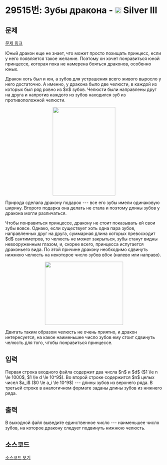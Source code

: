 # 29515번: Зубы дракона - <img src="https://static.solved.ac/tier_small/8.svg" style="height:20px" /> Silver III

<!-- performance -->

<!-- 문제 제출 후 깃허브에 푸시를 했을 때 제출한 코드의 성능이 입력될 공간입니다.-->

<!-- end -->

## 문제

[문제 링크](https://boj.kr/29515)


<p>Юный дракон еще не знает, что может просто похищать принцесс, если у него появляется такое желание. Поэтому он хочет понравиться юной принцессе, которая пока не намерена бояться драконов, особенно юных.</p>

<p>Дракон хоть был и юн, а зубов для устрашения всего живого выросло у него достаточно. А именно, у дракона было две челюсти, в каждой из которых был ряд ровно из $n$ зубов. Челюсти были направлены друг на друга и напротив каждого из зубов находился зуб из противоположной челюсти.</p>

<p style="text-align: center;"><img alt="" src="https://upload.acmicpc.net/bfcdaa34-42a5-4439-8cbf-f386b605259e/-/preview/" style="width: 200px; height: 283px;"></p>

<p>Природа сделала дракону подарок --- все его зубы имели одинаковую ширину. Второго подарка она делать не стала и поэтому длины зубов у дракона могли различаться.</p>

<p>Чтобы понравиться принцессе, дракону не стоит показывать ей свои зубы вовсе. Однако, если существует хоть одна пара зубов, направленных друг на друга, суммарная длина которых превосходит $d$ сантиметров, то челюсть не может закрыться, зубы станут видны невооруженным глазом, и, скорее всего, принцесса испугается драконьего вида. По этой причине дракону необходимо сдвинуть нижнюю челюсть на некоторое число зубов вбок (налево или направо).</p>

<p style="text-align: center;"><img alt="" src="https://upload.acmicpc.net/190ff774-298d-43e7-a6a1-f899e959eca6/-/preview/" style="width: 250px; height: 202px;"></p>

<p>Двигать таким образом челюсть не очень приятно, и дракон интересуется, на какое наименьшее число зубов ему стоит сдвинуть челюсть для того, чтобы понравиться принцессе.</p>



## 입력


<p>Первая строка входного файла содержит два числа $n$ и $d$ ($1 \le n \le 1000$, $1 \le d \le 10^9$). Во второй строке содержится $n$ целых чисел $a_i$ ($0 \le a_i \le 10^9$) --- длины зубов из верхнего ряда. В третьей строке в аналогичном формате заданы длины зубов из нижнего ряда.</p>



## 출력


<p>В выходной файл выведите единственное число --- наименьшее число зубов, на которое дракону следует подвинуть нижнюю челюсть.</p>



## 소스코드

[소스코드 보기](Зубы%20дракона.cpp)